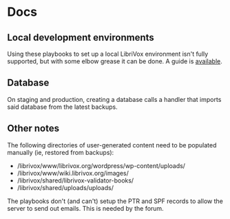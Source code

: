 # Docs

## Local development environments

Using these playbooks to set up a local LibriVox environment isn't fully
supported, but with some elbow grease it can be done. A guide is
[available](localdev.md).

## Database

On staging and production, creating a database calls a handler that imports
said database from the latest backups.

## Other notes

The following directories of user-generated content need to be populated
manually (ie, restored from backups):

* /librivox/www/librivox.org/wordpress/wp-content/uploads/
* /librivox/www/wiki.librivox.org/images/
* /librivox/shared/librivox-validator-books/
* /librivox/shared/uploads/uploads/

The playbooks don't (and can't) setup the PTR and SPF records to allow the
server to send out emails. This is needed by the forum.
